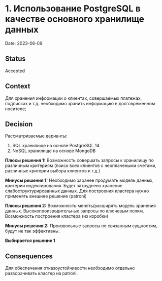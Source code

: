 # 1. Использование PostgreSQL в качестве основного хранилище данных

Date: 2023-06-06

## Status

Accepted
<!-- Amended by [2. Масштабирование PostgreSQL](0002-масштабирование.md)
Amended by [3. Не использование ORM](0003-orm.md) -->


## Context

Для хранения информации о клиентах, совершаемых платежах, подписках и т.д. необходимо зранить информацию в долговременном носителе;

## Decision

Рассматриваемые варианты:
1. SQL хранилище на основе PostgreSQL 14
2. NoSQL хранилище на основе MongoDB

**Плюсы решения 1:**
Возможность совершать запросы к хранилищу по различным критериям (поиск всех клиентов с неоплачеными счетами, различные критерии выбора клиентов и т.д.)

**Минусы решения 1:**
Необходимо заранее продумать модель данных, критерии индексирования. Будет затруднено хранение слабоструктурированных данных. Для построения кластера нужно применять внешнее решение (patroni)

**Плюсы решения 2:**
Возможность менять/расширять модель зранения данных. Высокопроизводительные запросы по ключевым полям. Возможность построения кластера (из коробки)

**Минусы решения 2:**
Произвольные запросы по связанным сущностям, будут не так эффективны.

**Выбирается решение 1**

## Consequences
Для обеспечения отказоустойчивости необходимо отдельно разворачивать кластер на patroni.